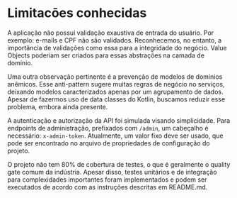 # Limitacōes conhecidas

A aplicação não possui validação exaustiva de entrada do usuário. Por exemplo: e-mails e CPF não são validados. Reconhecemos, no entanto, a importância de validações como essa para a integridade do negócio. Value Objects poderiam ser criados para essas abstrações na camada de domínio.

Uma outra observação pertinente é a prevenção de modelos de domínios anêmicos. Esse anti-pattern sugere muitas regras de negócio no serviços, deixando modelos caracterizados apenas por um agrupamento de dados. Apesar de fazermos uso de data classes do Kotlin, buscamos reduzir esse problema, embora ainda presente.

A autenticação e autorização da API foi simulada visando simplicidade. Para endpoints de administração, prefixados com `/admin`, um cabeçalho é necessário: `x-admin-token`. Atualmente, um valor fixo deve ser usado, que pode ser encontrado no arquivo de propriedades de configuração do projeto.

O projeto não tem 80% de cobertura de testes, o que é geralmente o quality gate comum da indústria. Apesar disso, testes unitários e de integração para complexidades importantes foram implementados e podem ser executados de acordo com as instruções descritas em README.md.
